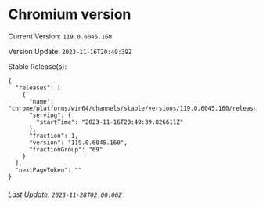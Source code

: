 # Chromium version

Current Version: `119.0.6045.160`

Version Update: `2023-11-16T20:49:39Z`

Stable Release(s):
```
{
  "releases": [
    {
      "name": "chrome/platforms/win64/channels/stable/versions/119.0.6045.160/releases/1700167779",
      "serving": {
        "startTime": "2023-11-16T20:49:39.826611Z"
      },
      "fraction": 1,
      "version": "119.0.6045.160",
      "fractionGroup": "69"
    }
  ],
  "nextPageToken": ""
}
```

###### Last Update: `2023-11-28T02:00:06Z`
        